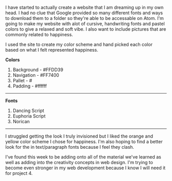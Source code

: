 <!DOCTYPE>
<html>
<html lang="en">
  <head>
    <title>
      <h1>Happiness <h1 id="heading-1"> <h1 {color=fire red; font size= 16} </h1>
    </title>
  </head>
  <body>
    <p>
    I have started to actually create a website that I am dreaming up in my own head. I had no clue that Google provided so many different fonts and ways to download them to a folder so they're able to be accessable on Atom. I'm going to make my website with alot of cursive, handwriting fonts and pastel colors to give a relaxed and soft vibe. I also want to include pictures that are commonly related to happiness.</p>

  <p>  I used the site <link href='https://www.palleton.com' rel="stylesheet"> to create my color scheme and hand picked each color based on what I felt represented happiness.</p>
  <p><strong>Colors</strong></p>
<ol>
<li>Background - #FFDD39</li>
<li>Navigation - #FF7400</li>
<li>Pallet - #</li>
<li>Padding - #ffffff</li>
</ol>
<hr>
<p><strong>Fonts</strong></p>
<ol>
<li>Dancing Script</li>
<li>Euphoria Script</li>
<li>Norican</li>
</ol>
<hr>
<p>I struggled getting the look I truly invisioned but I liked the orange and yellow color scheme I chose for happiness. I'm also hoping to find a better look for the in text/paragraph fonts because I feel they clash.</p>
<p>I've found this week to be adding onto all of the material we've learned as well as adding into the creativity concepts in web design. I'm trying to become even stronger in my web development because I know I will need it for project 4.</p>
</article>
  </div>

  </body>

</html>
